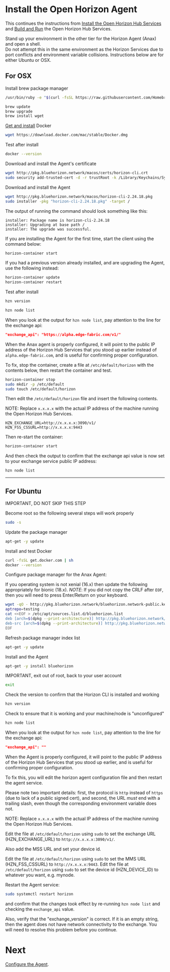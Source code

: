 # Install the Open Horizon Agent

This continues the instructions from [Install the Open Horizon Hub Services](01-horizon-services-setup.md) and 
[Build and Run](02-build-and-run-horizon.md) the Open Horizon Hub Services.

Stand up your environment in the other tier for the Horizon Agent (Anax) and open a shell.  
Do not attempt this in the same environment as the Horizon Services 
due to port conflicts and environment variable collisions.
Instructions below are for either Ubuntu or OSX.

## For OSX

Install brew package manager

``` bash
/usr/bin/ruby -e "$(curl -fsSL https://raw.githubusercontent.com/Homebrew/install/master/install)"

brew update
brew upgrade
brew install wget
```

[Get and install](https://docs.docker.com/docker-for-mac/install/) Docker

``` bash
wget https://download.docker.com/mac/stable/Docker.dmg
```

Test after install

``` bash
docker --version
```

Download and install the Agent's certificate

``` bash
wget http://pkg.bluehorizon.network/macos/certs/horizon-cli.crt
sudo security add-trusted-cert -d -r trustRoot -k /Library/Keychains/System.keychain horizon-cli.crt
```

Download and install the Agent

``` bash
wget http://pkg.bluehorizon.network/macos/horizon-cli-2.24.18.pkg
sudo installer -pkg "horizon-cli-2.24.18.pkg" -target /
```

The output of running the command should look something like this:

```
installer: Package name is horizon-cli-2.24.18
installer: Upgrading at base path /
installer: The upgrade was successful.
```

If you are installing the Agent for the first time,
start the client using the command below:

``` bash
horizon-container start
```

If you had a previous version already installed, and are upgrading the Agent, 
use the following instead:

``` bash
horizon-container update
horizon-container restart
```

Test after install

``` bash
hzn version

hzn node list
```

When you look at the output for `hzn node list`, pay attention to the line for the exchange api:

``` json
"exchange_api": "https://alpha.edge-fabric.com/v1/"
```

When the Anax agent is properly configured, 
it will point to the public IP address of the Horizon Hub Services that you stood up earlier instead of `alpha.edge-fabric.com`, 
and is useful for confirming proper configuration.

To fix, stop the container, create a file at `/etc/default/horizon` with the contents below, then restart the container and test.

``` bash
horizon-container stop
sudo mkdir -p /etc/default
sudo touch /etc/default/horizon
```

Then edit the `/etc/default/horizon` file and insert the following contents. 

NOTE: Replace `x.x.x.x` with the actual IP address of the machine running the Open Horizon Hub Services.

```
HZN_EXCHANGE_URL=http://x.x.x.x:3090/v1/
HZN_FSS_CSSURL=http://x.x.x.x:9443
```

Then re-start the container:

``` bash
horizon-container start
```

And then check the output to confirm that the exchange api value is now set to your exchange service public IP address:

``` bash
hzn node list
```

-----

## For Ubuntu

IMPORTANT, DO NOT SKIP THIS STEP

Become root so the following several steps will work properly

``` bash
sudo -s
```

Update the package manager

``` bash
apt-get -y update
```

Install and test Docker

``` bash
curl -fsSL get.docker.com | sh
docker --version
```

Configure package manager for the Anax Agent:

If you operating system is not xenial (16.x) then update the following appropriately for bionic (18.x).
*NOTE*: If you did not copy the CRLF after `EOF`, then you will need to press Enter/Return on your keyboard.

``` bash
wget -qO - http://pkg.bluehorizon.network/bluehorizon.network-public.key | apt-key add -
aptrepo=testing
cat <<EOF > /etc/apt/sources.list.d/bluehorizon.list
deb [arch=$(dpkg --print-architecture)] http://pkg.bluehorizon.network/linux/ubuntu xenial-$aptrepo main
deb-src [arch=$(dpkg --print-architecture)] http://pkg.bluehorizon.network/linux/ubuntu xenial-$aptrepo main
EOF

```

Refresh package manager index list

``` bash
apt-get -y update
```

Install and the Agent

``` bash
apt-get -y install bluehorizon
```

IMPORTANT, exit out of root, back to your user account

``` bash
exit
```

Check the version to confirm that the Horizon CLI is installed and working

``` bash
hzn version
```

Check to ensure that it is working and your machine/node is "unconfigured"

``` bash
hzn node list
```
When you look at the output for `hzn node list`, pay attention to the line for the exchange api:

``` json
"exchange_api": ""
```

When the Agent is properly configured, 
it will point to the public IP address of the Horizon Hub Services that you stood up earlier, and is useful for confirming proper configuration.

To fix this, you will edit the horizon agent configuration file and then restart the agent service.

Please note two important details: first, the protocol is `http` instead of `https` (due to lack of a public signed cert), 
and second, the URL *must* end with a trailing slash, even though the corresponding environment variable does not.  

NOTE: Replace `x.x.x.x` with the actual IP address of the machine running the Open Horizon Hub Services.

Edit the file at `/etc/default/horizon` using `sudo` to set the exchange URL (HZN_EXCHANGE_URL) to `http://x.x.x.x:3090/v1/`.

Also add the MSS URL and set your device id.

Edit the file at `/etc/default/horizon` using `sudo` to set the MMS URL (HZN_FSS_CSSURL) to `http://x.x.x.x:9443`.
Edit the file at `/etc/default/horizon` using `sudo` to set the device id (HZN_DEVICE_ID) to whatever you want, e.g. mynode.

Restart the Agent service:

``` bash
sudo systemctl restart horizon
```

and confirm that the changes took effect by re-running `hzn node list` and checking the `exchange_api` value.

Also, verify that the "exchange_version" is correct.
If it is an empty string, then the agent does not have network connectivity to the exchange.
You will need to resolve this problem before you continue.

# Next

[Configure the Agent](04-configure-anax.md).
